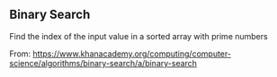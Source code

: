 ## Binary Search
Find the index of the input value in a sorted array with prime numbers

From: https://www.khanacademy.org/computing/computer-science/algorithms/binary-search/a/binary-search
